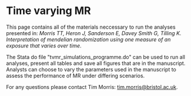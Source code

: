 # Time varying MR

This page contains all of the materials neccessary to run the analyses presented in: _Morris TT, Heron J, Sanderson E, Davey Smith G, Tilling K. Interpretation of mendelian randomization using one measure of an exposure that varies over time_. 

The Stata do file "tvmr_simulations_programme.do" can be used to run all analyses, present all tables and save all figures that are in the manuscript. Analysts can choose to vary the parameters used in the manuscript to assess the performance of MR under differing scenarios. 

For any questions please contact Tim Morris: tim.morris@bristol.ac.uk.
